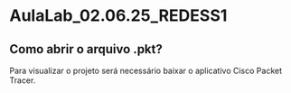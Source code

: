 # AulaLab_02.06.25_REDESS1

## Como abrir o arquivo .pkt?
Para visualizar o projeto será necessário baixar o aplicativo Cisco Packet Tracer.
